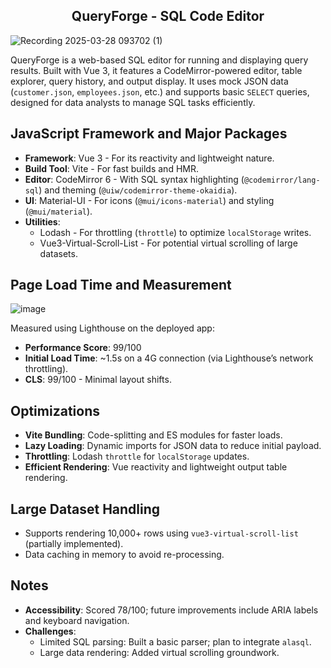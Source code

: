 ## <center> QueryForge - SQL Code Editor </center> 

![Recording 2025-03-28 093702 (1)](https://github.com/user-attachments/assets/c84c24eb-6721-47d6-8672-e11e46acb686)

QueryForge is a web-based SQL editor for running and displaying query results. Built with Vue 3, it features a CodeMirror-powered editor, table explorer, query history, and output display. It uses mock JSON data (`customer.json`, `employees.json`, etc.) and supports basic `SELECT` queries, designed for data analysts to manage SQL tasks efficiently.

## JavaScript Framework and Major Packages
- **Framework**: Vue 3 - For its reactivity and lightweight nature.
- **Build Tool**: Vite - For fast builds and HMR.
- **Editor**: CodeMirror 6 - With SQL syntax highlighting (`@codemirror/lang-sql`) and theming (`@uiw/codemirror-theme-okaidia`).
- **UI**: Material-UI - For icons (`@mui/icons-material`) and styling (`@mui/material`).
- **Utilities**:
  - Lodash - For throttling (`throttle`) to optimize `localStorage` writes.
  - Vue3-Virtual-Scroll-List - For potential virtual scrolling of large datasets.

## Page Load Time and Measurement
![image](https://github.com/user-attachments/assets/7cc1ca90-17dd-43da-b178-abc6c736056f)

Measured using Lighthouse on the deployed app:
- **Performance Score**: 99/100
- **Initial Load Time**: ~1.5s on a 4G connection (via Lighthouse’s network throttling).
- **CLS**: 99/100 - Minimal layout shifts.

## Optimizations
- **Vite Bundling**: Code-splitting and ES modules for faster loads.
- **Lazy Loading**: Dynamic imports for JSON data to reduce initial payload.
- **Throttling**: Lodash `throttle` for `localStorage` updates.
- **Efficient Rendering**: Vue reactivity and lightweight output table rendering.

## Large Dataset Handling
- Supports rendering 10,000+ rows using `vue3-virtual-scroll-list` (partially implemented).
- Data caching in memory to avoid re-processing.

## Notes
- **Accessibility**: Scored 78/100; future improvements include ARIA labels and keyboard navigation.
- **Challenges**:
  - Limited SQL parsing: Built a basic parser; plan to integrate `alasql`.
  - Large data rendering: Added virtual scrolling groundwork.

